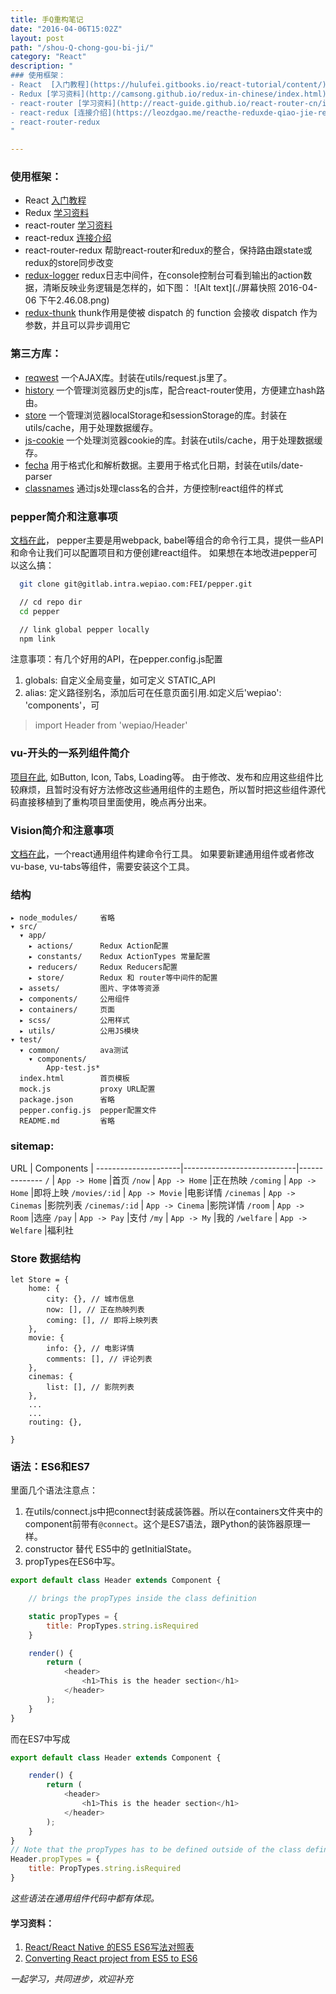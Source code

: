```yaml
---
title: 手Q重构笔记
date: "2016-04-06T15:02Z"
layout: post
path: "/shou-Q-chong-gou-bi-ji/"
category: "React"
description: "
### 使用框架：
- React  [入门教程](https://hulufei.gitbooks.io/react-tutorial/content/)
- Redux [学习资料](http://camsong.github.io/redux-in-chinese/index.html)
- react-router [学习资料](http://react-guide.github.io/react-router-cn/index.html)
- react-redux [连接介绍](https://leozdgao.me/reacthe-reduxde-qiao-jie-react-redux/)
- react-router-redux
"

---
```


### 使用框架：
- React  [入门教程](https://hulufei.gitbooks.io/react-tutorial/content/)
- Redux [学习资料](http://camsong.github.io/redux-in-chinese/index.html)
- react-router [学习资料](http://react-guide.github.io/react-router-cn/index.html)
- react-redux [连接介绍](https://leozdgao.me/reacthe-reduxde-qiao-jie-react-redux/)
- react-router-redux
帮助react-router和redux的整合，保持路由跟state或redux的store同步改变
- [redux-logger](https://github.com/fcomb/redux-logger)
redux日志中间件，在console控制台可看到输出的action数据，清晰反映业务逻辑是怎样的，如下图：
 ![Alt text](./屏幕快照 2016-04-06 下午2.46.08.png)
- [redux-thunk](https://github.com/gaearon/redux-thunk)
thunk作用是使被 dispatch 的 function 会接收 dispatch 作为参数，并且可以异步调用它

### 第三方库：
- [reqwest](https://github.com/ded/reqwest)
一个AJAX库。封装在utils/request.js里了。
- [history](https://github.com/mjackson/history)
一个管理浏览器历史的js库，配合react-router使用，方便建立hash路由。
- [store](https://github.com/nbubna/store)
一个管理浏览器localStorage和sessionStorage的库。封装在utils/cache，用于处理数据缓存。
- [js-cookie](https://github.com/js-cookie/js-cookie)
一个处理浏览器cookie的库。封装在utils/cache，用于处理数据缓存。
- [fecha](https://github.com/taylorhakes/fecha)
用于格式化和解析数据。主要用于格式化日期，封装在utils/date-parser
- [classnames](https://github.com/JedWatson/classnames)
通过js处理class名的合并，方便控制react组件的样式

### pepper简介和注意事项
[文档在此](http://gitlab.intra.wepiao.com/FEI/pepper/tree/master)，
pepper主要是用webpack, babel等组合的命令行工具，提供一些API和命令让我们可以配置项目和方便创建react组件。
如果想在本地改进pepper可以这么搞：
```bash
  git clone git@gitlab.intra.wepiao.com:FEI/pepper.git

  // cd repo dir
  cd pepper

  // link global pepper locally
  npm link
```

注意事项：有几个好用的API，在pepper.config.js配置
1.	globals: 自定义全局变量，如可定义 STATIC_API
2.	alias: 定义路径别名，添加后可在任意页面引用.如定义后'wepiao': 'components'，可
>   import  Header  from 'wepiao/Header'


### vu-开头的一系列组件简介
[项目在此](http://gitlab.intra.wepiao.com/groups/ShenzhenDev), 如Button, Icon, Tabs, Loading等。
由于修改、发布和应用这些组件比较麻烦，且暂时没有好方法修改这些通用组件的主题色，所以暂时把这些组件源代码直接移植到了重构项目里面使用，晚点再分出来。

### Vision简介和注意事项
[文档在此](http://gitlab.intra.wepiao.com/Vision/vision/tree/master)，一个react通用组件构建命令行工具。
如果要新建通用组件或者修改vu-base, vu-tabs等组件，需要安装这个工具。

### 结构
```
▸ node_modules/     省略
▾ src/
  ▾ app/
    ▸ actions/      Redux Action配置
    ▸ constants/    Redux ActionTypes 常量配置
    ▸ reducers/     Redux Reducers配置
    ▸ store/        Redux 和 router等中间件的配置
  ▸ assets/         图片、字体等资源
  ▸ components/     公用组件
  ▸ containers/     页面
  ▸ scss/           公用样式
  ▸ utils/          公用JS模块
▾ test/
  ▾ common/         ava测试
    ▾ components/
        App-test.js*
  index.html        首页模板
  mock.js           proxy URL配置
  package.json      省略
  pepper.config.js  pepper配置文件
  README.md         省略
```

### sitemap:
URL                  | Components                 |
---------------------|----------------------------|--------------
`/`                  | `App -> Home`              |首页
`/now`               | `App -> Home`              |正在热映
`/coming`            | `App -> Home`              |即将上映
`/movies/:id`        | `App -> Movie`             |电影详情
`/cinemas`           | `App -> Cinemas`           |影院列表
`/cinemas/:id`       | `App -> Cinema`            |影院详情
`/room`              | `App -> Room`              |选座
`/pay`               | `App -> Pay`               |支付
`/my`                | `App -> My`                |我的
`/welfare`           | `App -> Welfare`           |福利社

### Store 数据结构

    let Store = {
        home: {
            city: {}, // 城市信息
            now: [], // 正在热映列表
            coming: [], // 即将上映列表
        },
        movie: {
            info: {}, // 电影详情
            comments: [], // 评论列表
        },
        cinemas: {
            list: [], // 影院列表
        },
        ...
        ...
        routing: {},

    }

### 语法：ES6和ES7
里面几个语法注意点：
1. 在utils/connect.js中把connect封装成装饰器。所以在containers文件夹中的component前带有```@connect```。这个是ES7语法，跟Python的装饰器原理一样。
2. constructor 替代 ES5中的 getInitialState。
3. propTypes在ES6中写。
```javascript
export default class Header extends Component {

    // brings the propTypes inside the class definition

    static propTypes = {
        title: PropTypes.string.isRequired
    }

    render() {
        return (
            <header>
                <h1>This is the header section</h1>
            </header>
        );
    }
}
```
而在ES7中写成
```javascript
export default class Header extends Component {

    render() {
        return (
            <header>
                <h1>This is the header section</h1>
            </header>
        );
    }
}
// Note that the propTypes has to be defined outside of the class definition
Header.propTypes = {
    title: PropTypes.string.isRequired
}
```

*这些语法在通用组件代码中都有体现。*


#### 学习资料： ####

1. [React/React Native 的ES5 ES6写法对照表](http://bbs.reactnative.cn/topic/15/react-react-native-%E7%9A%84es5-es6%E5%86%99%E6%B3%95%E5%AF%B9%E7%85%A7%E8%A1%A8/2)
2. [Converting React project from ES5 to ES6](http://cheng.logdown.com/posts/2015/09/29/converting-es5-react-to-es6)


_一起学习，共同进步，欢迎补充_
